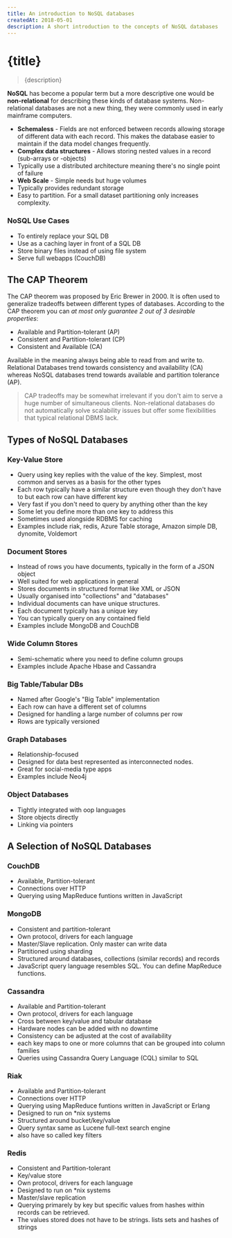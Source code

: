 ```yaml
---
title: An introduction to NoSQL databases
createdAt: 2018-05-01
description: A short introduction to the concepts of NoSQL databases
---
```


# {title}

> {description}

**NoSQL** has become a popular term but a more descriptive one would be **non-relational** for describing these kinds of database systems. Non-relational databases are not a new thing, they were commonly used in early mainframe computers.

* **Schemaless** - Fields are not enforced between records allowing storage of different data with each record. This makes the database easier to maintain if the data model changes frequently.
* **Complex data structures** - Allows storing nested values in a record (sub-arrays or -objects)
* Typically use a distributed architecture meaning there's no single point of failure
* **Web Scale** - Simple needs but huge volumes
* Typically provides redundant storage
* Easy to partition. For a small dataset partitioning only increases complexity.

### NoSQL Use Cases

* To entirely replace your SQL DB
* Use as a caching layer in front of a SQL DB
* Store binary files instead of using file system
* Serve full webapps (CouchDB)

## The CAP Theorem

The CAP theorem was proposed by Eric Brewer in 2000. It is often used to generalize tradeoffs between different types of databases. According to the CAP theorem you can *at most only guarantee 2 out of 3 desirable properties*:

* Available and Partition-tolerant (AP)
* Consistent and Partition-tolerant (CP)
* Consistent and Available (CA)

Available in the meaning always being able to read from and write to.  Relational Databases trend towards consistency and availability (CA) whereas NoSQL databases trend towards available and partition tolerance (AP).

> CAP tradeoffs may be somewhat irrelevant if you don't aim to serve a huge number of simultaneous clients. Non-relational databases do not automatically solve scalability issues but offer some flexibilities that typical relational DBMS lack.

## Types of NoSQL Databases

### Key-Value Store

* Query using key replies with the value of the key. Simplest, most common and serves as a basis for the other types
* Each row typically have a similar structure even though they don't have to but each row can have different key
* Very fast if you don't need to query by anything other than the key
* Some let you define more than one key to address this
* Sometimes used alongside RDBMS for caching
* Examples include riak, redis, Azure Table storage, Amazon simple DB, dynomite, Voldemort

### Document Stores

* Instead of rows you have documents, typically in the form of a JSON object
* Well suited for web applications in general
* Stores documents in structured format like XML or JSON
* Usually organised into "collections" and "databases"
* Individual documents can have unique structures.
* Each document typically has a unique key
* You can typically query on any contained field
* Examples include MongoDB and CouchDB

### Wide Column Stores

* Semi-schematic where you need to define column groups
* Examples include Apache Hbase and Cassandra

### Big Table/Tabular DBs

* Named after Google's "Big Table" implementation
* Each row can have a different set of columns
* Designed for handling a large number of columns per row
* Rows are typically versioned

### Graph Databases

* Relationship-focused
* Designed for data best represented as interconnected nodes.
* Great for social-media type apps
* Examples include Neo4j

### Object Databases

* Tightly integrated with oop languages
* Store objects directly
* Linking via pointers

## A Selection of NoSQL Databases

### CouchDB

* Available, Partition-tolerant
* Connections over HTTP
* Querying using MapReduce funtions written in JavaScript

### MongoDB

* Consistent and partition-tolerant
* Own protocol, drivers for each language
* Master/Slave replication. Only master can write data
* Partitioned using sharding
* Structured around databases, collections (similar records) and records
* JavaScript query language resembles SQL. You can define MapReduce functions.

### Cassandra

* Available and Partition-tolerant
* Own protocol, drivers for each language
* Cross between key/value and tabular database
* Hardware nodes can be added with no downtime
* Consistency can be adjusted at the cost of availability
* each key maps to one or more columns that can be grouped into column families
* Queries using Cassandra Query Language (CQL) similar to SQL

### Riak

* Available and Partition-tolerant
* Connections over HTTP
* Querying using MapReduce funtions written in JavaScript or Erlang
* Designed to run on *nix systems
* Structured around bucket/key/value
* Query syntax same as Lucene full-text search engine
* also have so called key filters

### Redis

* Consistent and Partition-tolerant
* Key/value store
* Own protocol, drivers for each language
* Designed to run on *nix systems
* Master/slave replication
* Querying primarely by key but specific values from hashes within records can be retrieved.
* The values stored does not have to be strings. lists sets and hashes of strings
